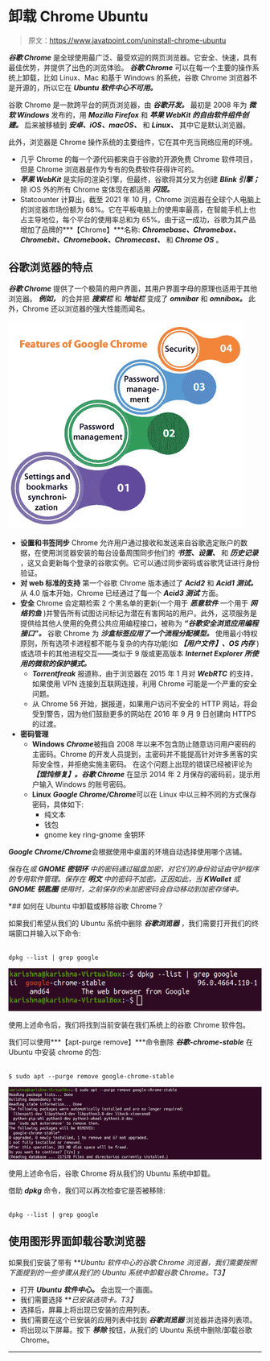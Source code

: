# 卸载 Chrome Ubuntu

> 原文：<https://www.javatpoint.com/uninstall-chrome-ubuntu>

***谷歌 Chrome*** 是全球使用最广泛、最受欢迎的网页浏览器。它安全、快速，具有最佳优势，并提供了出色的浏览体验。 ***谷歌 Chrome*** 可以在每一个主要的操作系统上卸载，比如 Linux、Mac 和基于 Windows 的系统，谷歌 Chrome 浏览器不是开源的，所以它在 ***Ubuntu 软件中心不可用。***

谷歌 Chrome 是一款跨平台的网页浏览器，由 ***谷歌开发。*** 最初是 2008 年为 ***微软 Windows*** 发布的，用 ***Mozilla Firefox*** 和 ***苹果 WebKit 的自由软件组件创建。*** 后来被移植到 ***安卓、iOS、macOS、*** 和 ***Linux、*** 其中它是默认浏览器。

此外，浏览器是 Chrome 操作系统的主要组件，它在其中充当网络应用的环境。

*   几乎 Chrome 的每一个源代码都来自于谷歌的开源免费 Chrome 软件项目，但是 Chrome 浏览器是作为专有的免费软件获得许可的。
*   ***苹果 WebKit*** 是实际的渲染引擎，但最终，谷歌将其分叉为创建 ***Blink 引擎；*** 除 iOS 外的所有 Chrome 变体现在都适用 ***闪现。***
*   Statcounter 计算出，截至 2021 年 10 月，Chrome 浏览器在全球个人电脑上的浏览器市场份额为 68%。它在平板电脑上的使用率最高，在智能手机上也占主导地位，每个平台的使用率总和为 65%。由于这一成功，谷歌为其产品增加了品牌的***【Chrome】***名称: ***Chromebase、Chromebox、Chromebit、Chromebook、Chromecast、*** 和 ***Chrome OS*** 。

## 谷歌浏览器的特点

***谷歌 Chrome*** 提供了一个极简的用户界面，其用户界面字母的原理也适用于其他浏览器。 ***例如，*** 的合并把 ***搜索栏*** 和 ***地址栏*** 变成了 ***omnibar*** 和 ***omnibox。*** 此外，Chrome 还以浏览器的强大性能而闻名。

![Uninstall Chrome Ubuntu](img/0f2611255fe3ea8d5eba0c824a4006d6.png)

*   **设置和书签同步**
    Chrome 允许用户通过接收和发送来自谷歌选定账户的数据，在使用浏览器安装的每台设备周围同步他们的 ***书签、设置、*** 和 ***历史记录*** ，这又会更新每个登录的谷歌实例。它可以通过同步密码或谷歌凭证进行身份验证。
*   **对 web 标准的支持**
    第一个谷歌 Chrome 版本通过了 ***Acid2*** 和 ***Acid1 测试。*** 从 4.0 版本开始，Chrome 已经通过了每一个 ***Acid3 测试*** 方面。
*   **安全**
    Chrome 会定期检索 2 个黑名单的更新(一个用于 ***恶意软件*** 一个用于 ***网络钓鱼*** )并警告所有试图访问标记为潜在有害网站的用户。此外，这项服务是提供给其他人使用的免费公共应用编程接口，被称为 ***“谷歌安全浏览应用编程接口”。***
    谷歌 Chrome 为 ***沙盒标签应用了一个流程分配模型。*** 使用最小特权原则，所有选项卡进程都不能与复杂的内存功能(如 ***【用户文件】、OS 内存*** )或选项卡的其他进程交互——类似于 9 版或更高版本 ***Internet Explorer 所使用的微软的保护模式。***
    *   ***Torrentfreak*** 报道称，由于浏览器在 2015 年 1 月对 ***WebRTC*** 的支持，如果使用 VPN 连接到互联网连接，利用 Chrome 可能是一个严重的安全问题。
    *   从 Chrome 56 开始，据报道，如果用户访问不安全的 HTTP 网站，将会受到警告，因为他们鼓励更多的网站在 2016 年 9 月 9 日创建向 HTTPS 的过渡。
*   **密码管理**
    *   **Windows**
        ***Chrome***被指自 2008 年以来不包含防止随意访问用户密码的主密码。Chrome 的开发人员提到，主密码并不能提高针对许多黑客的实际安全性，并拒绝实施主密码。
        在这个问题上出现的错误已经被评论为 ***【馄饨修复】。谷歌 Chrome*** 在显示 2014 年 2 月保存的密码前，提示用户输入 Windows 的账号密码。
    *   **Linux**
        ***Google Chrome/Chrome***可以在 Linux 中以三种不同的方式保存密码，具体如下:
        *   纯文本
        *   钱包
        *   gnome key ring-gnome 金钥环

***Google Chrome/Chrome***会根据使用中桌面的环境自动选择使用哪个店铺。

保存在*或 ***GNOME 密钥环*** 中的密码通过磁盘加密，对它们的身份验证由守护程序的专用软件管理。保存在 ***明文*** 中的密码不加密。正因如此，当 ***KWallet*** 或 ***GNOME 钥匙圈*** 使用时，之前保存的未加密密码会自动移动到加密存储中。*

 *## 如何在 Ubuntu 中卸载或移除谷歌 Chrome？

如果我们希望从我们的 Ubuntu 系统中删除 ***谷歌浏览器*** ，我们需要打开我们的终端窗口并输入以下命令:

```

dpkg --list | grep google

```

![Uninstall Chrome Ubuntu](img/d6397f03de7978f754fff3de9775c5bc.png)

使用上述命令后，我们将找到当前安装在我们系统上的谷歌 Chrome 软件包。

我们可以使用***【apt-purge remove】***命令删除 ***谷歌-chrome-stable*** 在 Ubuntu 中安装 chrome 的包:

```

$ sudo apt --purge remove google-chrome-stable

```

![Uninstall Chrome Ubuntu](img/bbab6dddab6cd86156ca0feb71143b05.png)

使用上述命令后，谷歌 Chrome 将从我们的 Ubuntu 系统中卸载。

借助 ***dpkg*** 命令，我们可以再次检查它是否被移除:

```

dpkg --list | grep google

```

## 使用图形界面卸载谷歌浏览器

如果我们安装了带有 ***Ubuntu 软件中心的谷歌 Chrome 浏览器，我们需要按照下面提到的一些步骤从我们的 Ubuntu 系统中卸载谷歌 Chrome。*T3】**

*   打开 ***Ubuntu 软件中心。*** 会出现一个画面。
*   我们需要选择 ***已安装选项卡。*T3】**
*   选择后，屏幕上将出现已安装的应用列表。
*   我们需要在这个已安装的应用列表中找到 ***谷歌浏览器*** 浏览器并选择列表项。
*   将出现以下屏幕。按下 ***移除*** 按钮，从我们的 Ubuntu 系统中删除/卸载谷歌 Chrome。

* * **